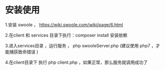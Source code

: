 
# 安装使用

1.安装 swoole ， https://wiki.swoole.com/wiki/page/6.html

2.在client 和 services 目录下执行：composer install 安装依赖

3.进入services目录 ，运行服务 ， php swooleServer.php   (建议使用 php7 ，才能捕获致命错误 )

4.在client目录下 执行 php client.php  ，如果正常，那么服务就调用成功了




 